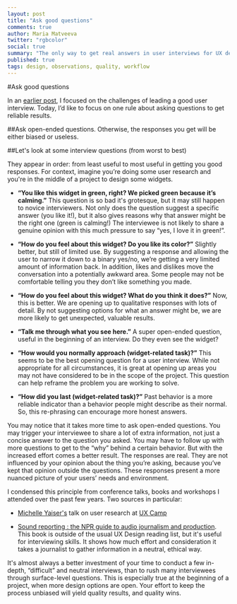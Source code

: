 ```yaml
---
layout: post
title: "Ask good questions"
comments: true
author: Maria Matveeva
twitter: "rgbcolor"
social: true
summary: "The only way to get real answers in user interviews for UX design"
published: true
tags: design, observations, quality, workflow
---
```



#Ask good questions

In an [earlier post](http://reefpoints.dockyard.com/2015/02/11/managing-the-conversation.html), I focused on the challenges of leading a good user interview. Today, I’d like to focus on one rule about asking questions to get reliable results.

##Ask open-ended questions.
Otherwise, the responses you get will be either biased or useless. 


##Let's look at some interview questions (from worst to best)

They appear in order: from least useful to most useful in getting you good responses. For context, imagine you’re doing some user research and you're in the middle of a project to design some widgets.

 - **“You like this widget in green, right? We picked green because it’s calming.”**
This question is so bad it's grotesque, but it may still happen to novice interviewers. Not only does the question suggest a specific answer (you like it!), but it also gives reasons why that answer might be the right one (green is calming!) The interviewee is not likely to share a genuine opinion with this much pressure to say “yes, I love it in green!”.

 - **“How do you feel about this widget? Do you like its color?”** Slightly better, but still of limited use. By suggesting a response and allowing the user to narrow it down to a binary yes/no, we’re getting a very limited amount of information back. In addition, likes and dislikes move the conversation into a potentially awkward area. Some people may not be comfortable telling you they don’t like something you made.

 - **“How do you feel about this widget? What do you think it does?”** Now, this is better. We are opening up to qualitative responses with lots of detail. By not suggesting options for what an answer might be, we are more likely to get unexpected, valuable results.

 - **“Talk me through what you see here.”** A super open-ended question, useful in the beginning of an interview. Do they even see the widget?

 - **“How would you normally approach (widget-related task)?”** This seems to be the best opening question for a user interview. While not appropriate for all circumstances, it is great at opening up areas you may not have considered to be in the scope of the project. This question can help reframe the problem you are working to solve.

 - **“How did you last (widget-related task)?”** Past behavior is a more reliable indicator than a behavior people might describe as their normal. So, this re-phrasing can encourage more honest answers. 

You may notice that it takes more  time to ask open-ended questions. You may trigger your interviewee to share a lot of extra information, not just a concise answer to the question you asked. You may have to follow up with more questions to get to the “why” behind a certain behavior. But with the increased effort comes a better result. The responses are real. They are not influenced by your opinion about the thing you’re asking, because you’ve kept that opinion outside the questions. These responses present a more nuanced picture of your users’ needs and environment.


I condensed this principle from conference talks, books and workshops I attended over the past few years. Two sources in particular: 

 - [Michelle Yaiser's](https://twitter.com/michelleyaiser) talk on user research at [UX Camp](http://uxeast.org/)

 - [Sound reporting : the NPR guide to audio journalism and production](http://shop.npr.org/sound-reporting). This book is outside of the usual UX Design reading list, but it's useful for interviewing skills. It shows how much  effort and consideration it takes a journalist to gather information in a neutral, ethical way.


It's almost always a better investment of your time to conduct a few in-depth, “difficult” and neutral interviews, than to rush many interviewees through surface-level questions. This is especially true at the beginning of a project, when more design options are open. Your effort to keep the process unbiased will yield quality results, and quality wins.
